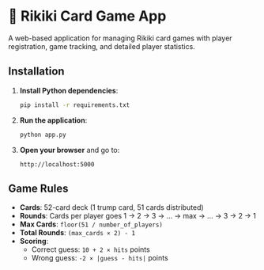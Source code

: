 # 🎴 Rikiki Card Game App

A web-based application for managing Rikiki card games with player registration, game tracking, and detailed player statistics.

## Installation

1. **Install Python dependencies**:
   ```bash
   pip install -r requirements.txt
   ```

2. **Run the application**:
   ```bash
   python app.py
   ```

3. **Open your browser** and go to:
   ```
   http://localhost:5000
   ```

## Game Rules

- **Cards**: 52-card deck (1 trump card, 51 cards distributed)
- **Rounds**: Cards per player goes 1 → 2 → 3 → ... → max → ... → 3 → 2 → 1
- **Max Cards**: `floor(51 / number_of_players)`
- **Total Rounds**: `(max_cards × 2) - 1`
- **Scoring**:
  - Correct guess: `10 + 2 × hits` points
  - Wrong guess: `-2 × |guess - hits|` points